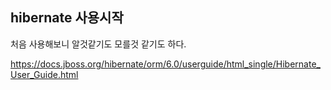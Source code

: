 hibernate 사용시작
---
처음 사용해보니 알것같기도 모를것 같기도 하다.

https://docs.jboss.org/hibernate/orm/6.0/userguide/html_single/Hibernate_User_Guide.html
